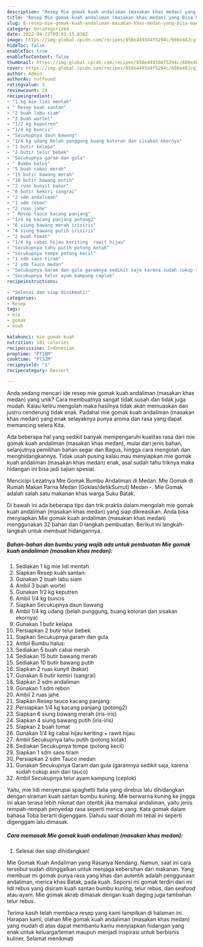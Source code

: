 ```yaml
---
description: "Resep Mie gomak kuah andaliman (masakan khas medan) yang Bisa Manjain Lidah"
title: "Resep Mie gomak kuah andaliman (masakan khas medan) yang Bisa Manjain Lidah"
slug: 8-resep-mie-gomak-kuah-andaliman-masakan-khas-medan-yang-bisa-manjain-lidah
category: Uncategorized
date: 2022-04-22T09:01:15.838Z
image: https://img-global.cpcdn.com/recipes/858e4493d4f5294c/680x482cq70/mie-gomak-kuah-andaliman-masakan-khas-medan-foto-resep-utama.jpg
hideToc: false
enableToc: true
enableTocContent: false
thumbnail: https://img-global.cpcdn.com/recipes/858e4493d4f5294c/680x482cq70/mie-gomak-kuah-andaliman-masakan-khas-medan-foto-resep-utama.jpg
cover: https://img-global.cpcdn.com/recipes/858e4493d4f5294c/680x482cq70/mie-gomak-kuah-andaliman-masakan-khas-medan-foto-resep-utama.jpg
author: Admin
authorAv: notfound
ratingvalue: 3
reviewcount: 24
recipeingredient:
- "1 kg mie lidi mentah"
- " Resep kuah santan"
- "2 buah labu siam"
- "3 buah wortel"
- "1/2 kg keputren"
- "1/4 kg buncis"
- "Secukupnya daun bawang"
- "1/4 kg udang belah punggung buang kotoran dan sisakan ekornya"
- "1 butir kelapa"
- "2 butir telur bebek"
- "Secukupnya garam dan gula"
- " Bumbu halus"
- "5 buah cabai merah"
- "15 butir bawang merah"
- "10 butir bawang putih"
- "2 ruas kunyit bakar"
- "6 butir kemiri sangrai"
- "2 sdm andaliman"
- "1 sdm rebon"
- "2 ruas jahe"
- " Resep tauco kacang panjang"
- "1/4 kg kacang panjang potong2"
- "6 siung bawang merah irisiris"
- "4 siung bawang putih irisiris"
- "2 buah tomat"
- "1/4 kg cabai hijau keriting  rawit hijau"
- "Secukupnya tahu putih potong kotak"
- "Secukupnya tempe potong kecil"
- "1 sdm saos tiram"
- "2 sdm Tauco medan"
- "Secukupnya Garam dan gula garamnya sedikit saja karena sudah cukup asin dari tauco"
- "Secukupnya telur ayam kampung ceplok"
recipeinstructions:

- "Selesai dan siap dinikmati!"
categories:
- Resep
tags:
- mie
- gomak
- kuah

katakunci: mie gomak kuah 
nutrition: 181 calories
recipecuisine: Indonesian
preptime: "PT18M"
cooktime: "PT32M"
recipeyield: "1"
recipecategory: Dessert

---
```





Anda sedang mencari ide resep mie gomak kuah andaliman (masakan khas medan) yang unik? Cara membuatnya sangat tidak susah dan tidak juga mudah. Kalau keliru mengolah maka hasilnya tidak akan memuaskan dan justru cenderung tidak enak. Padahal mie gomak kuah andaliman (masakan khas medan) yang enak selayaknya punya aroma dan rasa yang dapat memancing selera Kita.





Ada beberapa hal yang sedikit banyak mempengaruhi kualitas rasa dari mie gomak kuah andaliman (masakan khas medan), mulai dari jenis bahan, selanjutnya pemilihan bahan segar dan Bagus, hingga cara mengolah dan menghidangkannya. Tidak usah pusing kalau mau menyiapkan mie gomak kuah andaliman (masakan khas medan) enak,      asal sudah tahu triknya maka hidangan ini bisa jadi sajian spesial.














Mencicipi Lezatnya Mie Gomak Bumbu Andaliman di Medan. Mie Gomak di Rumah Makan Parna Medan (Goklas/detikSumut) Medan -. Mie Gomak adalah salah satu makanan khas warga Suku Batak.






Di bawah ini ada beberapa tips dan trik praktis dalam mengolah mie gomak kuah andaliman (masakan khas medan) yang siap dikreasikan. Anda bisa menyiapkan Mie gomak kuah andaliman (masakan khas medan) menggunakan 32 bahan dan 0 langkah pembuatan. Berikut ini langkah-langkah untuk membuat hidangannya.

<!--inarticleads1-->

##### Bahan-bahan dan bumbu yang wajib ada untuk pembuatan Mie gomak kuah andaliman (masakan khas medan):

1. Sediakan 1 kg mie lidi mentah
1. Siapkan  Resep kuah santan:
1. Gunakan 2 buah labu siam
1. Ambil 3 buah wortel
1. Gunakan 1/2 kg keputren
1. Ambil 1/4 kg buncis
1. Siapkan Secukupnya daun bawang
1. Ambil 1/4 kg udang (belah punggung, buang kotoran dan sisakan ekornya)
1. Gunakan 1 butir kelapa
1. Persiapkan 2 butir telur bebek
1. Siapkan Secukupnya garam dan gula
1. Ambil  Bumbu halus:
1. Sediakan 5 buah cabai merah
1. Sediakan 15 butir bawang merah
1. Sediakan 10 butir bawang putih
1. Siapkan 2 ruas kunyit (bakar)
1. Gunakan 6 butir kemiri (sangrai)
1. Siapkan 2 sdm andaliman
1. Gunakan 1 sdm rebon
1. Ambil 2 ruas jahe
1. Siapkan  Resep tauco kacang panjang:
1. Persiapkan 1/4 kg kacang panjang (potong2)
1. Siapkan 6 siung bawang merah (iris-iris)
1. Siapkan 4 siung bawang putih (iris-iris)
1. Siapkan 2 buah tomat
1. Gunakan 1/4 kg cabai hijau keriting + rawit hijau
1. Ambil Secukupnya tahu putih (potong kotak)
1. Sediakan Secukupnya tempe (potong kecil)
1. Siapkan 1 sdm saos tiram
1. Persiapkan 2 sdm Tauco medan
1. Gunakan Secukupnya Garam dan gula (garamnya sedikit saja, karena sudah cukup asin dari tauco)
1. Ambil Secukupnya telur ayam kampung (ceplok)


Yaitu, mie lidi menyerupai spaghetti Italia yang direbus lalu dihidangkan dengan siraman kuah santan bumbu kuning. Mie berwarna kuning ke jingga ini akan terasa lebih nikmat dan otentik jika memakai andaliman, yaitu jenis rempah-rempah penyedap rasa seperti merica yang. Kata gomak dalam bahasa Toba berarti digenggam. Dahulu saat diolah mi tebal ini seperti digenggam lalu dimasak. 

<!--inarticleads2-->

##### Cara memasak Mie gomak kuah andaliman (masakan khas medan):


1. Selesai dan siap dihidangkan!

Mie Gomak Kuah Andaliman yang Rasanya Nendang. Namun, saat ini cara tersebut sudah ditinggalkan untuk menjaga kebersihan dari makanan. Yang membuat mi gomak punya rasa yang khas dan autentik adalah penggunaan andaliman, merica khas Batak, pada kuah. Seporsi mi gomak terdiri dari mi lidi rebus yang disiram kuah santan bumbu kuning, telur rebus, dan seafood atau ayam. Mie gomak akrab dimasak dengan kuah daging juga tambahan telur rebus. 

Terima kasih telah membaca resep yang kami tampilkan di halaman ini. Harapan kami, olahan Mie gomak kuah andaliman (masakan khas medan) yang mudah di atas dapat membantu kamu menyiapkan hidangan yang enak untuk keluarga/teman maupun menjadi inspirasi untuk berbisnis kuliner. Selamat menikmati
